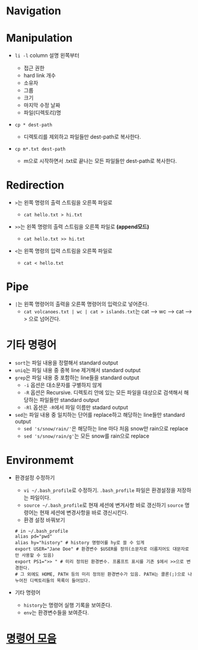 # Navigation

# Manipulation 
- ```li -l``` column 설명 왼쪽부터
	- 접근 권한
	- hard link 개수
	- 소유자
	- 그룹
	- 크기
	- 마지막 수정 날짜
	- 파일(디렉토리)명
	
- ```cp * dest-path```
	- 디렉토리를 제외하고 파일들만 dest-path로 복사한다.

- ```cp m*.txt dest-path```
	- m으로 시작하면서 .txt로 끝나는 모든 파일들만 dest-path로 복사한다.
	
# Redirection
- ```>```는 왼쪽 명령의 출력 스트림을 오른쪽 파일로
	- ```cat hello.txt > hi.txt```
	
- ```>>```는 왼쪽 명령의 출력 스트림을 오른쪽 파일로 **(append모드)**
	- ```cat hello.txt >> hi.txt```
	
- ```<```는 왼쪽 명령의 입력 스트림을 오른쪽 파일로
	- ```cat < hello.txt```

# Pipe
- ```|```는 왼쪽 명령어의 출력을 오른쪽 명령어의 입력으로 넣어준다.
	- ```cat volcanoes.txt | wc | cat > islands.txt```는 cat --> wc --> cat --> > 으로 넘어간다.
	
# 기타 명령어	
- ```sort```는 파일 내용을 정렬해서 standard output
- ```uniq```는 파일 내용 중 중복 line 제거해서 standard output
- ```grep```은 파일 내용 중 포함하는 line들을 standard output
	- ```-i``` 옵션은 대소문자를 구별하지 않게
	- ```-R``` 옵션은 Recursive. 디렉토리 안에 있는 모든 파일을 대상으로 검색해서 해당하는 파일들만 standard output
	- ```-Rl``` 옵션은 ```-R```에서 파일 이름만 stadard output
- ```sed```는 파일 내용 중 일치하는 단어를 replace하고 해당하는 line들만 standard output
	- ```sed 's/snow/rain/'```은 해당하는 line 마다 처음 snow만 rain으로 replace
	- ```sed 's/snow/rain/g'```는 모든 snow를 rain으로 replace
		
# Environmemt
- 환경설정 수정하기
	 - ```vi ~/.bash_profile```로 수정하기. ```.bash_profile``` 파일은 환경설정을 저장하는 파일이다.
	 - ```source ~/.bash_profile```로 현재 세션에 변겨사항 바로 갱신하기 ```source``` 명령어는 현재 세션에 변경사항을 바로 갱신시킨다.
	 - 환경 설정 바꿔보기
	 ```cli
	 # in ~/.bash_profile
	 alias pd="pwd"
	 alias hy="history" # history 명령어를 hy로 쓸 수 있게
	 export USER="Jane Doe" # 환경변수 $USER를 정의(소문자로 이름지어도 대문자로만 사용할 수 있음)
	 export PS1=">> " # 미리 정의된 환경변수. 프롬프트 표시를 기존 $에서 >>으로 변경한다.
	 # 그 외에도 HOME, PATH 등의 미리 정의된 환경변수가 있음. PATH는 콜론(;)으로 나누어진 디렉토리들의 목록이 들어있다.
	 ```

- 기타 명령어
	- ```history```는 명령어 실행 기록을 보여준다.
	- ```env```는 환경변수들을 보여준다.

# [명령어 모음](https://www.codecademy.com/articles/command-line-commands)
